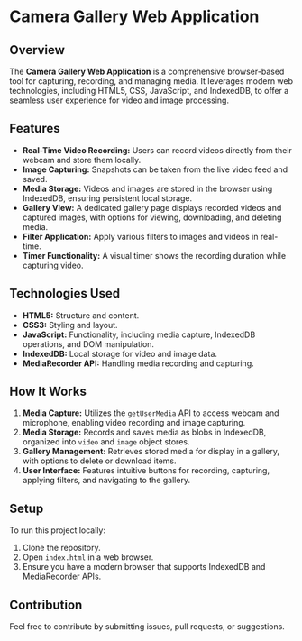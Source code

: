 # Camera Gallery Web Application

## Overview

The **Camera Gallery Web Application** is a comprehensive browser-based tool for capturing, recording, and managing media. It leverages modern web technologies, including HTML5, CSS, JavaScript, and IndexedDB, to offer a seamless user experience for video and image processing.

## Features

- **Real-Time Video Recording:** Users can record videos directly from their webcam and store them locally.
- **Image Capturing:** Snapshots can be taken from the live video feed and saved.
- **Media Storage:** Videos and images are stored in the browser using IndexedDB, ensuring persistent local storage.
- **Gallery View:** A dedicated gallery page displays recorded videos and captured images, with options for viewing, downloading, and deleting media.
- **Filter Application:** Apply various filters to images and videos in real-time.
- **Timer Functionality:** A visual timer shows the recording duration while capturing video.

## Technologies Used

- **HTML5:** Structure and content.
- **CSS3:** Styling and layout.
- **JavaScript:** Functionality, including media capture, IndexedDB operations, and DOM manipulation.
- **IndexedDB:** Local storage for video and image data.
- **MediaRecorder API:** Handling media recording and capturing.

## How It Works

1. **Media Capture:** Utilizes the `getUserMedia` API to access webcam and microphone, enabling video recording and image capturing.
2. **Media Storage:** Records and saves media as blobs in IndexedDB, organized into `video` and `image` object stores.
3. **Gallery Management:** Retrieves stored media for display in a gallery, with options to delete or download items.
4. **User Interface:** Features intuitive buttons for recording, capturing, applying filters, and navigating to the gallery.

## Setup

To run this project locally:

1. Clone the repository.
2. Open `index.html` in a web browser.
3. Ensure you have a modern browser that supports IndexedDB and MediaRecorder APIs.

## Contribution

Feel free to contribute by submitting issues, pull requests, or suggestions.

